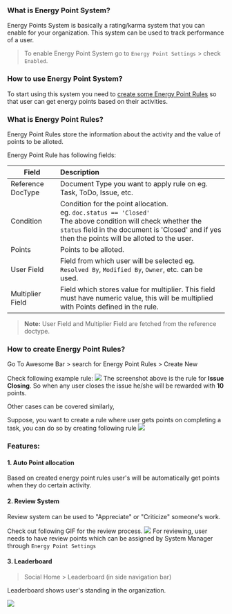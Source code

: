 <!-- add-breadcrumbs -->

### What is Energy Point System?
Energy Points System is basically a rating/karma system that you can enable for your organization. This system can be used to track performance of a user.

> To enable Energy Point System go to `Energy Point Settings` > check `Enabled`.


### How to use Energy Point System?
To start using this system you need to [create some Energy Point Rules](#how-to-create-energy-point-rules?) so that user can get energy points based on their activities.

### What is Energy Point Rules?
Energy Point Rules store the information about the activity and the value of points to be alloted.

Energy Point Rule has following fields:

| Field        | Description  |
| ------------- |:-------------|
| Reference DocType      | Document Type you want to apply rule on eg. Task, ToDo, Issue, etc. |
| Condition      | Condition for the point allocation. <br>eg. `doc.status == 'Closed'`<br>The above condition will check whether the `status` field in the document is 'Closed' and if yes then the points will be alloted to the user.       |
| Points | Points to be alloted.      |
| User Field | Field from which user will be selected eg. `Resolved By`, `Modified By`, `Owner`, etc. can be used.      |
| Multiplier Field | Field which stores value for multiplier. This field must have numeric value, this will be multiplied with Points defined in the rule.      |

> **Note:** User Field and Multiplier Field are fetched from the reference doctype.

### How to create Energy Point Rules?

Go To Awesome Bar > search for Energy Point Rules > Create New
<!-- Since almost all work can be tracked through Document Types, you can apply rules on Document Type with some conditions.
So when a document matches the provided condition, user will get the points defined in the rule. -->

Check following example rule:
<img class="screenshot" src="/docs/assets/img/energy-point-system/issue-closed-rule.png">
The screenshot above is the rule for **Issue Closing**.
So when any user closes the issue he/she will be rewarded with **10** points.

Other cases can be covered similarly,

Suppose, you want to create a rule where user gets points on completing a task,
you can do so by creating following rule
<img class="screenshot" src="/docs/assets/img/energy-point-system/task-complete-rule.png">


### Features:

#### 1. Auto Point allocation
Based on created energy point rules user's will be automatically get points when they do certain activity.

#### 2. Review System
Review system can be used to "Appreciate" or "Criticize" someone's work.

Check out following GIF for the review process.
<img class="screenshot" src="/docs/assets/img/energy-point-system/review-system.gif">
For reviewing, user needs to have review points which can be assigned by System Manager through `Energy Point Settings`

#### 3. Leaderboard
> Social Home > Leaderboard (in side navigation bar)

Leaderboard shows user's standing in the organization.

<img class="screenshot" src="/docs/assets/img/energy-point-system/leaderboard.png">
